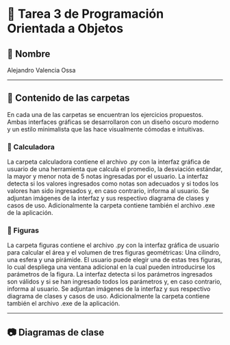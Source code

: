 # 📘 Tarea 3 de Programación Orientada a Objetos

## 🚀 Nombre
Alejandro Valencia Ossa

---

## 🧠 Contenido de las carpetas

En cada una de las carpetas se encuentran los ejercicios propuestos. Ambas interfaces gráficas se desarrollaron con un diseño oscuro moderno y un estilo minimalista que las hace visualmente cómodas e intuitivas.

### 📝 Calculadora

La carpeta calculadora contiene el archivo .py con la interfaz gráfica de usuario de una herramienta que calcula el promedio, la desviación estándar, la mayor y menor nota de 5 notas ingresadas por el usuario. La interfaz detecta si los valores ingresados como notas son adecuados y si todos los valores han sido ingresados y, en caso contrario, informa al usuario. Se adjuntan imágenes de la interfaz y sus respectivo diagrama de clases y casos de uso. Adicionalmente la carpeta contiene también el archivo .exe de la aplicación.

### 🔴 Figuras

La carpeta figuras contiene el archivo .py con la interfaz gráfica de usuario para calcular el área y el volumen de tres figuras geométricas: Una cilindro, una esfera y una pirámide. El usuario puede elegir una de estas tres figuras, lo cual despliega una ventana adicional en la cual pueden introducirse los parámetros de la figura. La interfaz detecta si los parámetros ingresados son válidos y si se han ingresado todos los parámetros y, en caso contrario, informa al usuario. Se adjuntan imágenes de la interfaz y sus respectivo diagrama de clases y casos de uso. Adicionalmente la carpeta contiene también el archivo .exe de la aplicación.

---

##  📷 Diagramas de clase
